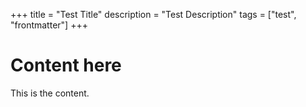 +++
title = "Test Title"
description = "Test Description"
tags = ["test", "frontmatter"]
+++
# Content here
This is the content. 